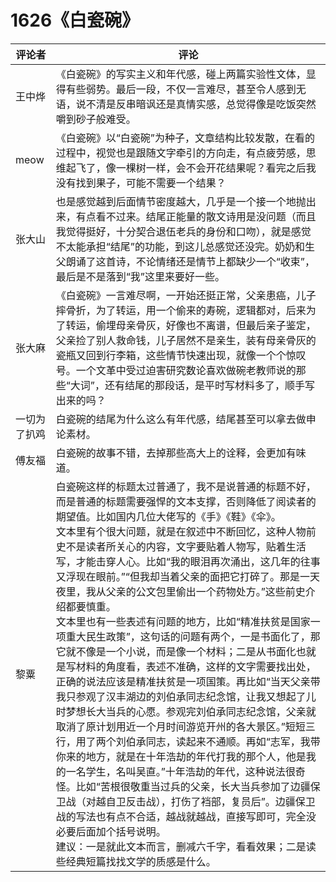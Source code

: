 # 1626《白瓷碗》
评论者 | 评论 |
|---|---|
王中烨|《白瓷碗》的写实主义和年代感，碰上两篇实验性文体，显得有些弱势。最后一段，不仅一言难尽，甚至令人感到无语，说不清是反串暗讽还是真情实感，总觉得像是吃饭突然嚼到砂子般难受。
meow|《白瓷碗》以“白瓷碗”为种子，文章结构比较发散，在看的过程中，视觉也是跟随文字牵引的方向走，有点疲劳感，思维起飞了，像一棵树一样，会不会开花结果呢？看完之后我没有找到果子，可能不需要一个结果？
张大山|也是感觉越到后面情节密度越大，几乎是一个接一个地抛出来，有点看不过来。结尾正能量的散文诗用是没问题（而且我觉得挺好，十分契合退伍老兵的身份和口吻），就是感觉不太能承担“结尾”的功能，到这儿总感觉还没完。奶奶和生父朗诵了这首诗，不论情绪还是情节上都缺少一个“收束”，最后是不是落到“我”这里来要好一些。
张大麻|《白瓷碗》一言难尽啊，一开始还挺正常，父亲患癌，儿子摔骨折，为了转运，用一个偷来的寿碗，逻辑都对，后来为了转运，偷埋母亲骨灰，好像也不离谱，但最后亲子鉴定，父亲捡了别人救命钱，儿子居然不是亲生，装有母亲骨灰的瓷瓶又回到行李箱，这些情节快速出现，就像一个个惊叹号。一个文革中受过迫害研究数论喜欢做碗老教师说的那些“大词”，还有结尾的那段话，是平时写材料多了，顺手写出来的吗？
一切为了扒鸡|白瓷碗的结尾为什么这么有年代感，结尾甚至可以拿去做申论素材。
傅友福|白瓷碗的故事不错，去掉那些高大上的诠释，会更加有味道。
黎粟|白瓷碗这样的标题太过普通了，我不是说普通的标题不好，而是普通的标题需要强悍的文本支撑，否则降低了阅读者的期望值。比如国内几位大佬写的《手》《鞋》《伞》。<br/> 文本里有个很大问题，就是在叙述中不断回忆，这种人物前史不是读者所关心的内容，文字要贴着人物写，贴着生活写，才能击穿人心。比如“我的眼泪再次涌出，这几年的往事又浮现在眼前。”“但我却当着父亲的面把它打碎了。那是一天夜里，我从父亲的公文包里偷出一个药物处方。”这些前史介绍都要慎重。<br/>文本里也有一些表述有问题的地方，比如“精准扶贫是国家一项重大民生政策”，这句话的问题有两个，一是书面化了，那它就不像是一个小说，而是像一个材料；二是从书面化也就是写材料的角度看，表述不准确，这样的文字需要找出处，正确的说法应该是精准扶贫是一项国策。再比如“当天父亲带我只参观了汉丰湖边的刘伯承同志纪念馆，让我又想起了儿时梦想长大当兵的心愿。参观完刘伯承同志纪念馆，父亲就取消了原计划用近一个月时间游览开州的各大景区。”短短三行，用了两个刘伯承同志，读起来不通顺。再如“志军，我带你来的地方，就是在十年浩劫的年代打我的那个人，他是我的一名学生，名叫吴直。”十年浩劫的年代，这种说法很奇怪。比如“苦根很敬重当过兵的父亲，长大当兵参加了边疆保卫战（对越自卫反击战），打伤了裆部，复员后”。边疆保卫战的写法也有点不合适，越战就越战，直接写即可，完全没必要后面加个括号说明。<br /> 建议：一是就此文本而言，删减六千字，看看效果；二是读些经典短篇找找文学的质感是什么。